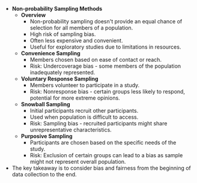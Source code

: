 * **Non-probability Sampling Methods**
    * **Overview**
        * Non-probability sampling doesn't provide an equal chance of selection for all members of a population.
        * High risk of sampling bias.
        * Often less expensive and convenient.
        * Useful for exploratory studies due to limitations in resources.
    * **Convenience Sampling**
        * Members chosen based on ease of contact or reach.
        * Risk: Undercoverage bias - some members of the population inadequately represented.
    * **Voluntary Response Sampling**
        * Members volunteer to participate in a study.
        * Risk: Nonresponse bias - certain groups less likely to respond, potential for more extreme opinions.
    * **Snowball Sampling**
        * Initial participants recruit other participants.
        * Used when population is difficult to access.
        * Risk: Sampling bias - recruited participants might share unrepresentative characteristics.
    * **Purposive Sampling**
        * Participants are chosen based on the specific needs of the study.
        * Risk: Exclusion of certain groups can lead to a bias as sample might not represent overall population.
* The key takeaway is to consider bias and fairness from the beginning of data collection to the end.
